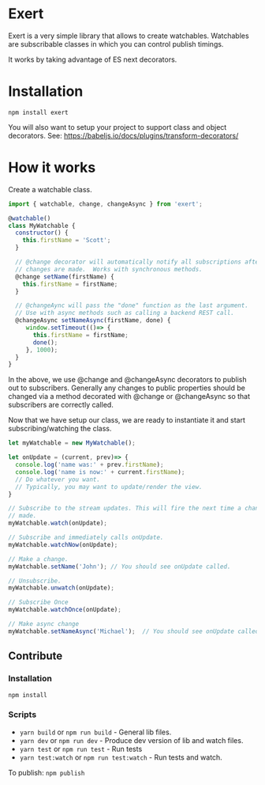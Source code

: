 # Exert
Exert is a very simple library that allows to create watchables.
Watchables are subscribable classes in which you can control publish timings.

It works by taking advantage of ES next decorators.


# Installation


```
npm install exert
```

You will also want to setup your project to support class and object decorators.
See:  https://babeljs.io/docs/plugins/transform-decorators/


# How it works

Create a watchable class.
```javascript
import { watchable, change, changeAsync } from 'exert';

@watchable()
class MyWatchable {
  constructor() {
    this.firstName = 'Scott';
  }

  // @change decorator will automatically notify all subscriptions after
  // changes are made.  Works with synchronous methods.
  @change setName(firstName) {
    this.firstName = firstName;
  }

  // @changeAync will pass the "done" function as the last argument.
  // Use with async methods such as calling a backend REST call.
  @changeAsync setNameAsync(firstName, done) {
     window.setTimeout(()=> {
       this.firstName = firstName;
       done();
     }, 1000);
  }
}
```

In the above, we use @change and @changeAsync decorators to publish out to subscribers.
Generally any changes to public properties should be changed via a method decorated with @change or @changeAsync so that subscribers are correctly called.

Now that we have setup our class, we are ready to instantiate it and start
subscribing/watching the class.

```javascript
let myWatchable = new MyWatchable();

let onUpdate = (current, prev)=> {
  console.log('name was:' + prev.firstName);
  console.log('name is now:' + current.firstName);
  // Do whatever you want.
  // Typically, you may want to update/render the view.
}

// Subscribe to the stream updates. This will fire the next time a change is
// made.
myWatchable.watch(onUpdate);

// Subscribe and immediately calls onUpdate.
myWatchable.watchNow(onUpdate);

// Make a change.
myWatchable.setName('John'); // You should see onUpdate called.

// Unsubscribe.
myWatchable.unwatch(onUpdate);

// Subscribe Once
myWatchable.watchOnce(onUpdate);

// Make async change
myWatchable.setNameAsync('Michael');  // You should see onUpdate called again.

```


## Contribute

### Installation
```
npm install
```

### Scripts

* `yarn build` or `npm run build` - General lib files.
* `yarn dev` or `npm run dev` - Produce dev version of lib and watch files.
* `yarn test` or `npm run test` - Run tests
* `yarn test:watch` or `npm run test:watch` - Run tests and watch.

To publish:
`npm publish`


